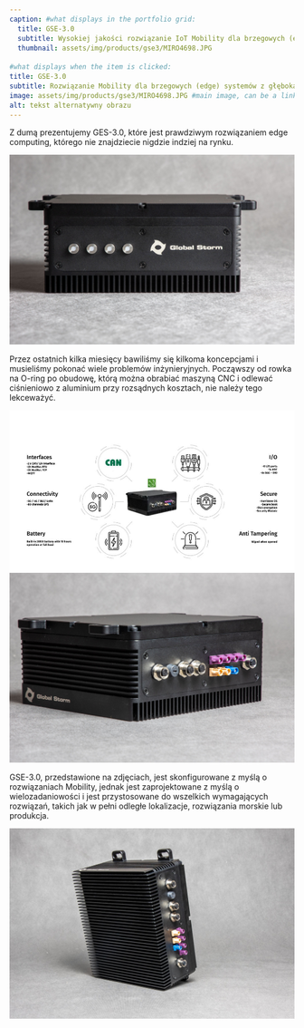 ```yaml
---
caption: #what displays in the portfolio grid:
  title: GSE-3.0
  subtitle: Wysokiej jakości rozwiązanie IoT Mobility dla brzegowych (edge) systemów z głęboką integracją z chmurą i możliwościami AI / ML.
  thumbnail: assets/img/products/gse3/MIRO4698.JPG
  
#what displays when the item is clicked:
title: GSE-3.0
subtitle: Rozwiązanie Mobility dla brzegowych (edge) systemów z głęboką integracją z chmurą i możliwościami AI / ML. Ten produkt jest w całości projektowany i produkowany wewnętrznie przez nasz zespół inżynierów w Global Storm. Jest to opłacalne rozwiązanie dla różnych, wrażliwych na koszty aplikacji.
image: assets/img/products/gse3/MIRO4698.JPG #main image, can be a link or a file in assets/img/portfolio
alt: tekst alternatywny obrazu
---
```


Z dumą prezentujemy GES-3.0, które jest prawdziwym rozwiązaniem edge computing, którego nie znajdziecie nigdzie indziej na rynku.

![Box Front](/assets/img/products/gse3/MIRO4688.JPG "Front")

Przez ostatnich kilka miesięcy bawiliśmy się kilkoma koncepcjami i musieliśmy pokonać wiele problemów inżynieryjnych. Począwszy od rowka na O-ring po obudowę, którą można obrabiać maszyną CNC i odlewać ciśnieniowo z aluminium przy rozsądnych kosztach, nie należy tego lekceważyć.

![Features](/assets/img/products/gse3/features.jpg "Cechy obudowy")
![Box Side](/assets/img/products/gse3/MIRO4699.JPG "Bok obudowy")

GSE-3.0, przedstawione na zdjęciach, jest skonfigurowane z myślą o rozwiązaniach Mobility, jednak jest zaprojektowane z myślą o wielozadaniowości i jest przystosowane do wszelkich wymagających rozwiązań, takich jak w pełni odległe lokalizacje, rozwiązania morskie lub produkcja.

![Case with o-ring](/assets/img/products/gse3/MIRO4718-Edit.JPG "Krawędź obudowy")
